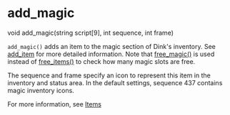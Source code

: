 # add_magic

<Prototype>void add_magic(string script[9], int sequence, int frame)</Prototype>

`add_magic()` adds an item to the magic section of Dink's inventory. See [add_item](./add-item.md) for more detailed information. Note that [free_magic()](./free-magic.md) is used instead of [free_items()](./free-items.md) to check how many magic slots are free.

The sequence and frame specify an icon to represent this item in the inventory and status area. In the default settings, sequence 437 contains magic inventory icons.

For more information, see [Items](../guide/items.md)
